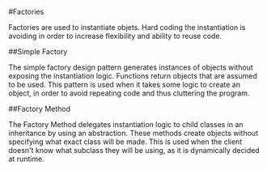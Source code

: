 #Factories

Factories are used to instantiate objets. Hard coding the instantiation is avoiding in order to increase flexibility and ability to reuse code.

##Simple Factory

The simple factory design pattern generates instances of objects without exposing the instantiation logic. Functions return objects that are assumed to be used.
This pattern is used when it takes some logic to create an object, in order to avoid repeating code and thus cluttering the program.

##Factory Method

The Factory Method delegates instantiation logic to child classes in an inheritance by using an abstraction. These methods create objects without specifying what
exact class will be made. This is used when the client doesn't know what subclass they will be using, as it is dynamically decided at runtime.
